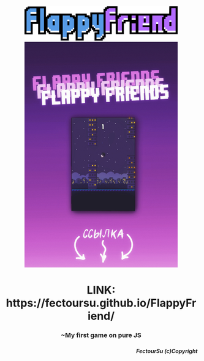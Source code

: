 <div align="center"><img src="img/FlappyFriend.png" width="400px" height="90px"/></div>
<div align="center">
<img src="DsYKjovcncc.jpg" width="400px" height="590px"/>
<h1>LINK: https://fectoursu.github.io/FlappyFriend/</h1>
<h3>~My first game on pure JS<h3>
<h5 align="right">FectourSu (c)Copyright<h5>
</div>
